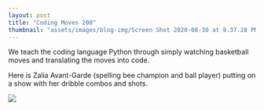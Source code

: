 ```yaml
---
layout: post
title: "Coding Moves 200"
thumbnail: "assets/images/blog-img/Screen Shot 2020-08-30 at 9.37.28 PM.webp"
---
```


We teach the coding language Python through simply watching basketball moves and translating the moves into code.

Here is Zalia Avant-Garde (spelling bee champion and ball player) putting on a show with her dribble combos and shots.

![]({{site.url}}{{site.baseurl}}/assets/images/blog-img/Coding_Moves_B.webp?raw=true)
